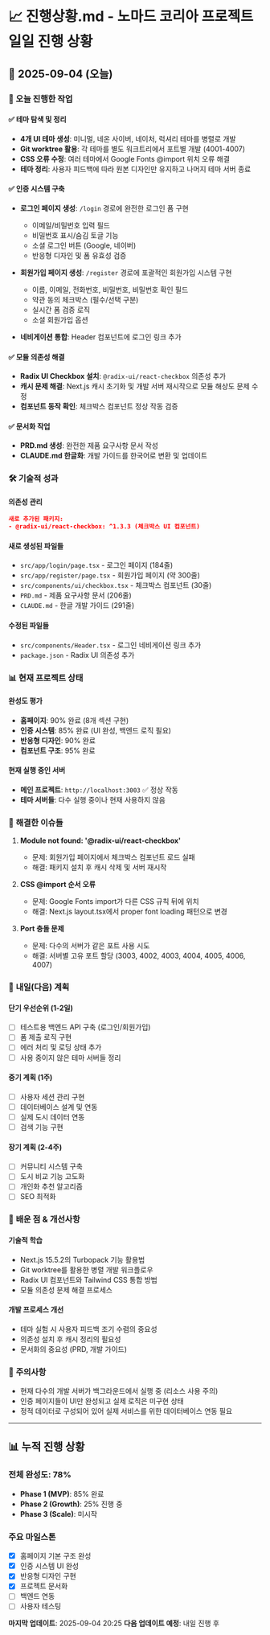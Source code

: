 # 📈 진행상황.md - 노마드 코리아 프로젝트 일일 진행 상황

## 📅 2025-09-04 (오늘)

### 🎯 오늘 진행한 작업

#### ✅ **테마 탐색 및 정리**
- **4개 UI 테마 생성**: 미니멀, 네온 사이버, 네이처, 럭셔리 테마를 병렬로 개발
- **Git worktree 활용**: 각 테마를 별도 워크트리에서 포트별 개발 (4001-4007)
- **CSS 오류 수정**: 여러 테마에서 Google Fonts @import 위치 오류 해결
- **테마 정리**: 사용자 피드백에 따라 원본 디자인만 유지하고 나머지 테마 서버 종료

#### ✅ **인증 시스템 구축**
- **로그인 페이지 생성**: `/login` 경로에 완전한 로그인 폼 구현
  - 이메일/비밀번호 입력 필드
  - 비밀번호 표시/숨김 토글 기능
  - 소셜 로그인 버튼 (Google, 네이버)
  - 반응형 디자인 및 폼 유효성 검증
  
- **회원가입 페이지 생성**: `/register` 경로에 포괄적인 회원가입 시스템 구현
  - 이름, 이메일, 전화번호, 비밀번호, 비밀번호 확인 필드
  - 약관 동의 체크박스 (필수/선택 구분)
  - 실시간 폼 검증 로직
  - 소셜 회원가입 옵션
  
- **네비게이션 통합**: Header 컴포넌트에 로그인 링크 추가

#### ✅ **모듈 의존성 해결**
- **Radix UI Checkbox 설치**: `@radix-ui/react-checkbox` 의존성 추가
- **캐시 문제 해결**: Next.js 캐시 초기화 및 개발 서버 재시작으로 모듈 해상도 문제 수정
- **컴포넌트 동작 확인**: 체크박스 컴포넌트 정상 작동 검증

#### ✅ **문서화 작업**
- **PRD.md 생성**: 완전한 제품 요구사항 문서 작성
- **CLAUDE.md 한글화**: 개발 가이드를 한국어로 변환 및 업데이트

### 🛠️ **기술적 성과**

#### **의존성 관리**
```json
새로 추가된 패키지:
- @radix-ui/react-checkbox: ^1.3.3 (체크박스 UI 컴포넌트)
```

#### **새로 생성된 파일들**
- `src/app/login/page.tsx` - 로그인 페이지 (184줄)
- `src/app/register/page.tsx` - 회원가입 페이지 (약 300줄)
- `src/components/ui/checkbox.tsx` - 체크박스 컴포넌트 (30줄)
- `PRD.md` - 제품 요구사항 문서 (206줄)
- `CLAUDE.md` - 한글 개발 가이드 (291줄)

#### **수정된 파일들**
- `src/components/Header.tsx` - 로그인 네비게이션 링크 추가
- `package.json` - Radix UI 의존성 추가

### 📊 **현재 프로젝트 상태**

#### **완성도 평가**
- **홈페이지**: 90% 완료 (8개 섹션 구현)
- **인증 시스템**: 85% 완료 (UI 완성, 백엔드 로직 필요)
- **반응형 디자인**: 90% 완료
- **컴포넌트 구조**: 95% 완료

#### **현재 실행 중인 서버**
- **메인 프로젝트**: `http://localhost:3003` ✅ 정상 작동
- **테마 서버들**: 다수 실행 중이나 현재 사용하지 않음

### 🐛 **해결한 이슈들**

1. **Module not found: '@radix-ui/react-checkbox'**
   - 문제: 회원가입 페이지에서 체크박스 컴포넌트 로드 실패
   - 해결: 패키지 설치 후 캐시 삭제 및 서버 재시작

2. **CSS @import 순서 오류**
   - 문제: Google Fonts import가 다른 CSS 규칙 뒤에 위치
   - 해결: Next.js layout.tsx에서 proper font loading 패턴으로 변경

3. **Port 충돌 문제**
   - 문제: 다수의 서버가 같은 포트 사용 시도
   - 해결: 서버별 고유 포트 할당 (3003, 4002, 4003, 4004, 4005, 4006, 4007)

### 🎯 **내일(다음) 계획**

#### **단기 우선순위** (1-2일)
- [ ] 테스트용 백엔드 API 구축 (로그인/회원가입)
- [ ] 폼 제출 로직 구현
- [ ] 에러 처리 및 로딩 상태 추가
- [ ] 사용 중이지 않은 테마 서버들 정리

#### **중기 계획** (1주)
- [ ] 사용자 세션 관리 구현
- [ ] 데이터베이스 설계 및 연동
- [ ] 실제 도시 데이터 연동
- [ ] 검색 기능 구현

#### **장기 계획** (2-4주)
- [ ] 커뮤니티 시스템 구축
- [ ] 도시 비교 기능 고도화
- [ ] 개인화 추천 알고리즘
- [ ] SEO 최적화

### 📝 **배운 점 & 개선사항**

#### **기술적 학습**
- Next.js 15.5.2의 Turbopack 기능 활용법
- Git worktree를 활용한 병렬 개발 워크플로우
- Radix UI 컴포넌트와 Tailwind CSS 통합 방법
- 모듈 의존성 문제 해결 프로세스

#### **개발 프로세스 개선**
- 테마 실험 시 사용자 피드백 조기 수렴의 중요성
- 의존성 설치 후 캐시 정리의 필요성
- 문서화의 중요성 (PRD, 개발 가이드)

### 🚨 **주의사항**

- 현재 다수의 개발 서버가 백그라운드에서 실행 중 (리소스 사용 주의)
- 인증 페이지들이 UI만 완성되고 실제 로직은 미구현 상태
- 정적 데이터로 구성되어 있어 실제 서비스를 위한 데이터베이스 연동 필요

---

## 📊 **누적 진행 상황**

### **전체 완성도**: 78%
- **Phase 1 (MVP)**: 85% 완료
- **Phase 2 (Growth)**: 25% 진행 중
- **Phase 3 (Scale)**: 미시작

### **주요 마일스톤**
- [x] 홈페이지 기본 구조 완성
- [x] 인증 시스템 UI 완성
- [x] 반응형 디자인 구현
- [x] 프로젝트 문서화
- [ ] 백엔드 연동
- [ ] 사용자 테스팅

**마지막 업데이트**: 2025-09-04 20:25
**다음 업데이트 예정**: 내일 진행 후